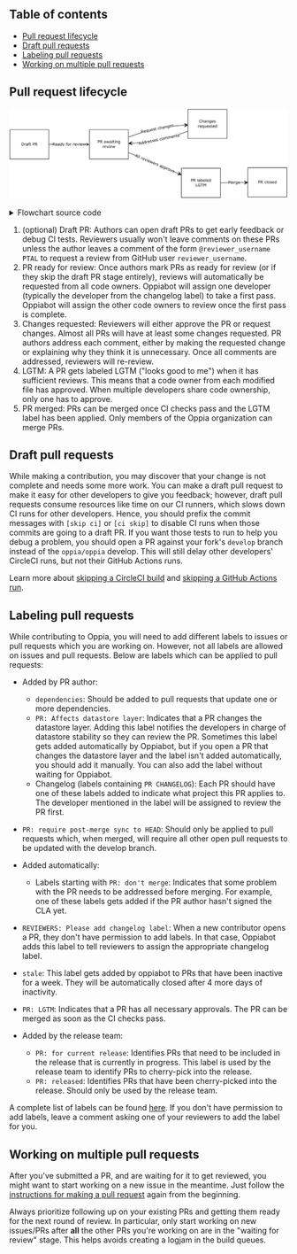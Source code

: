 ## Table of contents

* [Pull request lifecycle](#pull-request-lifecycle)
* [Draft pull requests](#draft-pull-requests)
* [Labeling pull requests](#labeling-pull-requests)
* [Working on multiple pull requests](#working-on-multiple-pull-requests)

## Pull request lifecycle

![Flowchart of PR lifecycle](images/prLifecycle.png)

<details>
<summary>Flowchart source code</summary>

The flowchart was generated from the below source code by https://flowchart.fun.

```text
~~~
layout:
  name: dagre
  rankDir: LR
~~~
Draft PR
  Ready for review: PR awaiting review
    Request changes: Changes requested
      Addresses comments: (PR awaiting review)
    All reviewers approve: PR labeled LGTM
      Merge: PR closed
```
</details>

1. (optional) Draft PR: Authors can open draft PRs to get early feedback or debug CI tests. Reviewers usually won't leave comments on these PRs unless the author leaves a comment of the form `@reviewer_username PTAL` to request a review from GitHub user `reviewer_username`.
2. PR ready for review: Once authors mark PRs as ready for review (or if they skip the draft PR stage entirely), reviews will automatically be requested from all code owners. Oppiabot will assign one developer (typically the developer from the changelog label) to take a first pass. Oppiabot will assign the other code owners to review once the first pass is complete.
3. Changes requested: Reviewers will either approve the PR or request changes. Almost all PRs will have at least some changes requested. PR authors address each comment, either by making the requested change or explaining why they think it is unnecessary. Once all comments are addressed, reviewers will re-review.
4. LGTM: A PR gets labeled LGTM ("looks good to me") when it has sufficient reviews. This means that a code owner from each modified file has approved. When multiple developers share code ownership, only one has to approve.
5. PR merged: PRs can be merged once CI checks pass and the LGTM label has been applied. Only members of the Oppia organization can merge PRs.

## Draft pull requests

While making a contribution, you may discover that your change is not complete and needs some more work. You can make a draft pull request to make it easy for other developers to give you feedback; however, draft pull requests consume resources like time on our CI runners, which slows down CI runs for other developers. Hence, you should prefix the commit messages with `[skip ci]` or `[ci skip]` to disable CI runs when those commits are going to a draft PR. If you want those tests to run to help you debug a problem, you should open a PR against your fork's `develop` branch instead of the `oppia/oppia` develop. This will still delay other developers' CircleCI runs, but not their GitHub Actions runs.

Learn more about [skipping a CircleCI build](https://circleci.com/docs/2.0/skip-build/#skipping-a-build) and [skipping a GitHub Actions run](https://github.blog/changelog/2021-02-08-github-actions-skip-pull-request-and-push-workflows-with-skip-ci/).

## Labeling pull requests

While contributing to Oppia, you will need to add different labels to issues or pull requests which you are working on. However, not all labels are allowed on issues and pull requests. Below are labels which can be applied to pull requests:

* Added by PR author:

  * `dependencies`: Should be added to pull requests that update one or more dependencies.
  * `PR: Affects datastore layer`: Indicates that a PR changes the datastore layer. Adding this label notifies the developers in charge of datastore stability so they can review the PR. Sometimes this label gets added automatically by Oppiabot, but if you open a PR that changes the datastore layer and the label isn't added automatically, you should add it manually. You can also add the label without waiting for Oppiabot.
  * Changelog (labels containing `PR CHANGELOG`): Each PR should have one of these labels added to indicate what project this PR applies to. The developer mentioned in the label will be assigned to review the PR first.
* `PR: require post-merge sync to HEAD`: Should only be applied to pull requests which, when merged, will require all other open pull requests to be updated with the develop branch.

* Added automatically:

  * Labels starting with `PR: don't merge`: Indicates that some problem with the PR needs to be addressed before merging. For example, one of these labels gets added if the PR author hasn't signed the CLA yet.
* `REVIEWERS: Please add changelog label`: When a new contributor opens a PR, they don't have permission to add labels. In that case, Oppiabot adds this label to tell reviewers to assign the appropriate changelog label.
* `stale`: This label gets added by oppiabot to PRs that have been inactive for a week. They will be automatically closed after 4 more days of inactivity.
* `PR: LGTM`: Indicates that a PR has all necessary approvals. The PR can be merged as soon as the CI checks pass.

* Added by the release team:

  * `PR: for current release`: Identifies PRs that need to be included in the release that is currently in progress. This label is used by the release team to identify PRs to cherry-pick into the release.
  * `PR: released`: Identifies PRs that have been cherry-picked into the release. Should only be used by the release team.

A complete list of labels can be found [here](https://github.com/oppia/oppia/labels). If you don't have permission to add labels, leave a comment asking one of your reviewers to add the label for you.

## Working on multiple pull requests

After you've submitted a PR, and are waiting for it to get reviewed, you might want to start working on a new issue in the meantime. Just follow the [instructions for making a pull request](Make-a-pull-request.md) again from the beginning.

Always prioritize following up on your existing PRs and getting them ready for the next round of review. In particular, only start working on new issues/PRs after **all** the other PRs you're working on are in the "waiting for review" stage. This helps avoids creating a logjam in the build queues.
